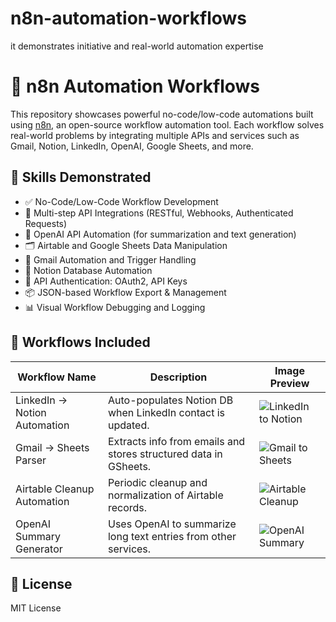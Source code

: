 # n8n-automation-workflows
it demonstrates initiative and real-world automation expertise

# 🤖 n8n Automation Workflows

This repository showcases powerful no-code/low-code automations built using [n8n](https://n8n.io), an open-source workflow automation tool. Each workflow solves real-world problems by integrating multiple APIs and services such as Gmail, Notion, LinkedIn, OpenAI, Google Sheets, and more.

## 🔧 Skills Demonstrated

- ✅ No-Code/Low-Code Workflow Development
- 🔁 Multi-step API Integrations (RESTful, Webhooks, Authenticated Requests)
- 🧠 OpenAI API Automation (for summarization and text generation)
- 🗂️ Airtable and Google Sheets Data Manipulation
- 📧 Gmail Automation and Trigger Handling
- 🧾 Notion Database Automation
- 🔗 API Authentication: OAuth2, API Keys
- 📦 JSON-based Workflow Export & Management
- 📊 Visual Workflow Debugging and Logging

## 📂 Workflows Included

| Workflow Name                 | Description                                                  | Image Preview                          |
|------------------------------|--------------------------------------------------------------|----------------------------------------|
| LinkedIn → Notion Automation | Auto-populates Notion DB when LinkedIn contact is updated.   | ![LinkedIn to Notion](images/linkedin-to-notion.png) |
| Gmail → Sheets Parser        | Extracts info from emails and stores structured data in GSheets. | ![Gmail to Sheets](images/gmail-to-sheets.png) |
| Airtable Cleanup Automation  | Periodic cleanup and normalization of Airtable records.      | ![Airtable Cleanup](images/airtable-cleanup.png) |
| OpenAI Summary Generator     | Uses OpenAI to summarize long text entries from other services. | ![OpenAI Summary](images/summary-generator.png) |


## 📜 License

MIT License
